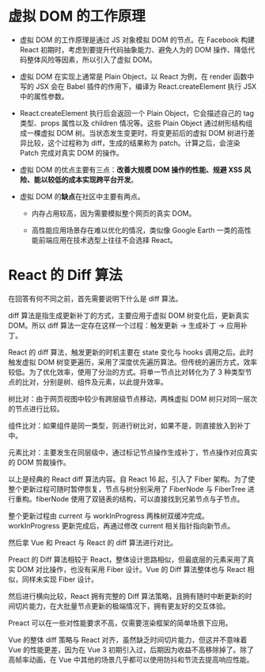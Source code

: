 # 虚拟 DOM 的工作原理

- 虚拟 DOM 的工作原理是通过 JS 对象模拟 DOM 的节点。在 Facebook 构建 React 初期时，考虑到要提升代码抽象能力、避免人为的 DOM 操作、降低代码整体风险等因素，所以引入了虚拟 DOM。

- 虚拟 DOM 在实现上通常是 Plain Object，以 React 为例，在 render 函数中写的 JSX 会在 Babel 插件的作用下，编译为 React.createElement 执行 JSX 中的属性参数。

- React.createElement 执行后会返回一个 Plain Object，它会描述自己的 tag 类型、props 属性以及 children 情况等。这些 Plain Object 通过树形结构组成一棵虚拟 DOM 树。当状态发生变更时，将变更前后的虚拟 DOM 树进行差异比较，这个过程称为 diff，生成的结果称为 patch。计算之后，会渲染 Patch 完成对真实 DOM 的操作。

- 虚拟 DOM 的优点主要有三点：**改善大规模 DOM 操作的性能、规避 XSS 风险、能以较低的成本实现跨平台开发**。

- 虚拟 DOM 的**缺点**在社区中主要有两点。

  - 内存占用较高，因为需要模拟整个网页的真实 DOM。

  - 高性能应用场景存在难以优化的情况，类似像 Google Earth 一类的高性能前端应用在技术选型上往往不会选择 React。

# React 的 Diff 算法

在回答有何不同之前，首先需要说明下什么是 diff 算法。

diff 算法是指生成更新补丁的方式，主要应用于虚拟 DOM 树变化后，更新真实 DOM。所以 diff 算法一定存在这样一个过程：触发更新 → 生成补丁 → 应用补丁。

React 的 diff 算法，触发更新的时机主要在 state 变化与 hooks 调用之后。此时触发虚拟 DOM 树变更遍历，采用了深度优先遍历算法。但传统的遍历方式，效率较低。为了优化效率，使用了分治的方式。将单一节点比对转化为了 3 种类型节点的比对，分别是树、组件及元素，以此提升效率。

树比对：由于网页视图中较少有跨层级节点移动，两株虚拟 DOM 树只对同一层次的节点进行比较。

组件比对：如果组件是同一类型，则进行树比对，如果不是，则直接放入到补丁中。

元素比对：主要发生在同层级中，通过标记节点操作生成补丁，节点操作对应真实的 DOM 剪裁操作。

以上是经典的 React diff 算法内容。自 React 16 起，引入了 Fiber 架构。为了使整个更新过程可随时暂停恢复，节点与树分别采用了 FiberNode 与 FiberTree 进行重构。fiberNode 使用了双链表的结构，可以直接找到兄弟节点与子节点。

整个更新过程由 current 与 workInProgress 两株树双缓冲完成。workInProgress 更新完成后，再通过修改 current 相关指针指向新节点。

然后拿 Vue 和 Preact 与 React 的 diff 算法进行对比。

Preact 的 Diff 算法相较于 React，整体设计思路相似，但最底层的元素采用了真实 DOM 对比操作，也没有采用 Fiber 设计。Vue 的 Diff 算法整体也与 React 相似，同样未实现 Fiber 设计。

然后进行横向比较，React 拥有完整的 Diff 算法策略，且拥有随时中断更新的时间切片能力，在大批量节点更新的极端情况下，拥有更友好的交互体验。

Preact 可以在一些对性能要求不高，仅需要渲染框架的简单场景下应用。

Vue 的整体 diff 策略与 React 对齐，虽然缺乏时间切片能力，但这并不意味着 Vue 的性能更差，因为在 Vue 3 初期引入过，后期因为收益不高移除掉了。除了高帧率动画，在 Vue 中其他的场景几乎都可以使用防抖和节流去提高响应性能。
